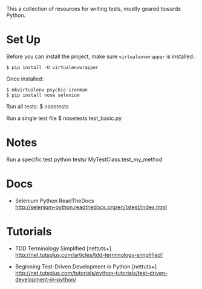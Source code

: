 This a collection of resources for writing tests, mostly geared towards Python.

# Set Up

Before you can install the project, make sure ``virtualenvwrapper`` is
installed::

    $ pip install -U virtualenvwrapper

Once installed:

    $ mkvirtualenv psychic-ironman
    $ pip install nose selenium

Run all tests:
    $ nosetests

Run a single test file
    $ nosetests test_basic.py

# Notes

Run a specific test
python tests/ MyTestClass.test_my_method

# Docs

+ Selenium Python ReadTheDocs<br />
http://selenium-python.readthedocs.org/en/latest/index.html

# Tutorials

+ TDD Terminology Simplified [nettuts+]<br />
http://net.tutsplus.com/articles/tdd-terminology-simplified/

+ Beginning Test-Driven Development in Python [nettuts+]<br />
http://net.tutsplus.com/tutorials/python-tutorials/test-driven-development-in-python/

